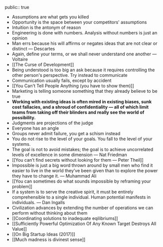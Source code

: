 public:: true

- Assumptions are what gets you killed
- Opportunity is the space between your competitors' assumptions
- Intuition is the antonym of reason
- Engineering is done with numbers. Analysis without numbers is just an opinion
- Man errs because his will affirms or negates ideas that are not clear or distinct — Descartes
- Again, define your terms, or we shall never understand one another — Voltaire
- [[The Curse of Development]]
- Being understood is too big an ask because it requires controlling the other person's perspective. Try instead to communicate
- Communication usually fails, except by accident
- [[You Can't Tell People Anything (you have to show them)]]
- Marketing is telling someone something that they already believe to be true
- **Working with existing ideas is often mired in existing biases, sunk cost fallacies, and a shroud of confidentiality — all of which limit teams from taking off their blinders and really see the world of possibility.**
- Judgments are projections of the judge
- Everyone has an angle
- Groups never admit failure, you get a schism instead
- You do not rise to the level of your goals. You fall to the level of your systems.
- The goal is not to avoid mistakes; the goal is to achieve uncorrelated levels of excellence in some dimension — Nat Friedman
- [[You can’t find secrets without looking for them — Peter Theil]]
- Impossible is just a big word thrown around by small men who find it easier to live in the world they’ve been given than to explore the power they have to change it. — Muhammad Ali
- [[You can sometimes do what sounds impossible by reframing your problem]]
- If a system is to serve the creative spirit, it must be entirely comprehensible to a single individual. Human potential manifests in individuals. — Dan Ingalls
- Civilization advances by extending the number of operations we can perform without thinking about them
- [[Coordinating solutions to inadequate eqilibriums]]
- [[Sufficiently Powerful Optimization Of Any Known Target Destroys All Value]]
- [[On Big Startup Ideas (2017)]]
- [[Much madness is divinest sense]]